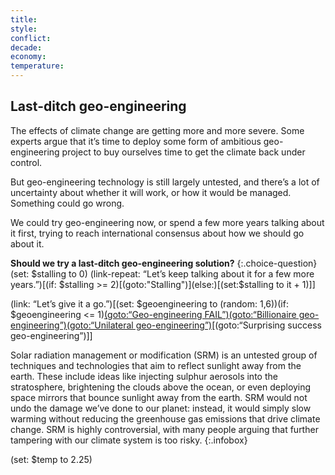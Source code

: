 ```yaml
---
title: 
style: 
conflict: 
decade: 
economy: 
temperature: 
---
```


## Last-ditch geo-engineering

The effects of climate change are getting more and more severe. Some experts argue that it’s time to deploy some form of ambitious geo-engineering project to buy ourselves time to get the climate back under control.

But geo-engineering technology is still largely untested, and there’s a lot of uncertainty about whether it will work, or how it would be managed. Something could go wrong.

We could try geo-engineering now, or spend a few more years talking about it first, trying to reach international consensus about how we should go about it.

**Should we try a last-ditch geo-engineering solution?**
{:.choice-question} (set: $stalling to 0) (link-repeat: “Let’s keep talking about it for a few more years.”)[(if: $stalling >= 2)[(goto:"Stalling")](else:)[(set:$stalling to it + 1)]]

(link: “Let’s give it a go.”)[(set: $geoengineering to (random: 1,6))(if: $geoengineering \<= 1)[(goto:“Geo-engineering FAIL”)(goto:“Billionaire geo-engineering”)(goto:“Unilateral geo-engineering”)](about:blank)[(goto:“Surprising success geo-engineering”)]]
 

Solar radiation management or modification (SRM) is an untested group of techniques and technologies that aim to reflect sunlight away from the earth. These include ideas like injecting sulphur aerosols into the stratosphere, brightening the clouds above the ocean, or even deploying space mirrors that bounce sunlight away from the earth. SRM would not undo the damage we’ve done to our planet: instead, it would simply slow warming without reducing the greenhouse gas emissions that drive climate change. SRM is highly controversial, with many people arguing that further tampering with our climate system is too risky.
{:.infobox}

(set: $temp to 2.25)
